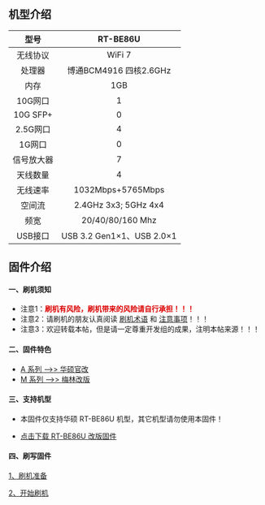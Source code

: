 ## 机型介绍

| 型号 | RT-BE86U |
|:--:|:--:|
| 无线协议 | WiFi 7 | 
| 处理器 | 博通BCM4916 四核2.6GHz | 
| 内存 | 1GB | 
| 10G网口 | 1 | 
| 10G SFP+ | 0 | 
| 2.5G网口 | 4 | 
| 1G网口 | 0 | 
| 信号放大器 | 7 | 
| 天线数量 | 4 | 
| 无线速率 | 1032Mbps+5765Mbps | 
| 空间流 | 2.4GHz 3x3; 5GHz 4x4 | 
| 频宽 | 20/40/80/160 Mhz | 
| USB接口 | USB 3.2 Gen1×1、USB 2.0×1 | 


## 固件介绍
#### 一、刷机须知
* 注意1：**<font color="#dd0000">刷机有风险，刷机带来的风险请自行承担！！！</font><br />**
* 注意2：请刷机的朋友认真阅读 [刷机术语](/zh/guide/asus/flash/flash_info.html) 和 [注意事项](/zh/guide/asus/flash/flash_matter.html)！！！
* 注意3：欢迎转载本帖，但是请一定尊重开发组的成果，注明本帖来源！！！

#### 二、固件特色
* [A 系列 ——>> 华硕官改](/zh/guide/asus/firmware-a.md)
* [M 系列 ——>> 梅林改版](/zh/guide/asus/firmware-m.md)

#### 三、支持机型
* 本固件仅支持华硕 RT-BE86U 机型，其它机型请勿使用本固件！

* [点击下载 RT-BE86U 改版固件](https://www.asusgo.com/firmware/download?devicename=rt-be86u&firmware=merlin)

#### 四、刷写固件

[1、刷机准备](/zh/guide/asus/flash/flash_prepare.html) 

[2、开始刷机](/zh/guide/asus/flash/flash_start.html) 